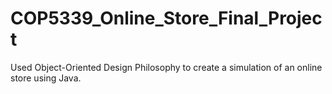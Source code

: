 # COP5339_Online_Store_Final_Project
 Used Object-Oriented Design Philosophy to create a simulation of an online store using Java.
